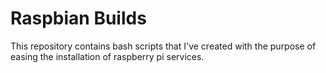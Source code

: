 # Raspbian Builds

This repository contains bash scripts that I've created with the purpose of easing the installation of raspberry pi services.
